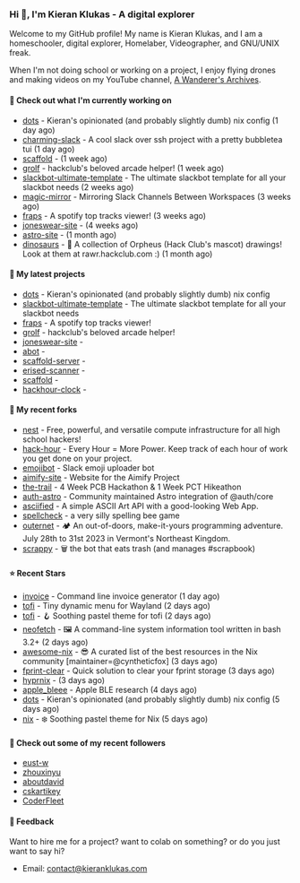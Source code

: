 ### Hi 👋, I'm Kieran Klukas - A digital explorer 

Welcome to my GitHub profile! My name is Kieran Klukas, and I am a homeschooler, digital explorer, Homelaber, Videographer, and GNU/UNIX freak.

When I'm not doing school or working on a project, I enjoy flying drones and making videos on my YouTube channel, [A Wanderer's Archives](https://youtube.com/@wanderer.archives).

#### 👷 Check out what I'm currently working on

- [dots](https://github.com/kcoderhtml/dots) - Kieran's opinionated (and probably slightly dumb) nix config (1 day ago)
- [charming-slack](https://github.com/kcoderhtml/charming-slack) - A cool slack over ssh project with a pretty bubbletea tui (1 day ago)
- [scaffold](https://github.com/kcoderhtml/scaffold) -  (1 week ago)
- [grolf](https://github.com/kcoderhtml/grolf) - hackclub's beloved arcade helper! (1 week ago)
- [slackbot-ultimate-template](https://github.com/kcoderhtml/slackbot-ultimate-template) - The ultimate slackbot template for all your slackbot needs (2 weeks ago)
- [magic-mirror](https://github.com/thepurplebubble/magic-mirror) - Mirroring Slack Channels Between Workspaces (3 weeks ago)
- [fraps](https://github.com/kcoderhtml/fraps) - A spotify top tracks viewer! (3 weeks ago)
- [joneswear-site](https://github.com/kcoderhtml/joneswear-site) -  (4 weeks ago)
- [astro-site](https://github.com/kcoderhtml/astro-site) -  (1 month ago)
- [dinosaurs](https://github.com/hackclub/dinosaurs) - 🦕 A collection of Orpheus (Hack Club's mascot) drawings! Look at them at rawr.hackclub.com :) (1 month ago)

#### 🌱 My latest projects

- [dots](https://github.com/kcoderhtml/dots) - Kieran's opinionated (and probably slightly dumb) nix config
- [slackbot-ultimate-template](https://github.com/kcoderhtml/slackbot-ultimate-template) - The ultimate slackbot template for all your slackbot needs
- [fraps](https://github.com/kcoderhtml/fraps) - A spotify top tracks viewer!
- [grolf](https://github.com/kcoderhtml/grolf) - hackclub's beloved arcade helper!
- [joneswear-site](https://github.com/kcoderhtml/joneswear-site) - 
- [abot](https://github.com/kcoderhtml/abot) - 
- [scaffold-server](https://github.com/kcoderhtml/scaffold-server) - 
- [erised-scanner](https://github.com/kcoderhtml/erised-scanner) - 
- [scaffold](https://github.com/kcoderhtml/scaffold) - 
- [hackhour-clock](https://github.com/kcoderhtml/hackhour-clock) - 

#### 🍴 My recent forks

- [nest](https://github.com/kcoderhtml/nest) - Free, powerful, and versatile compute infrastructure for all high school hackers!
- [hack-hour](https://github.com/kcoderhtml/hack-hour) - Every Hour = More Power. Keep track of each hour of work you get done on your project.
- [emojibot](https://github.com/kcoderhtml/emojibot) - Slack emoji uploader bot
- [aimify-site](https://github.com/kcoderhtml/aimify-site) - Website for the Aimify Project
- [the-trail](https://github.com/kcoderhtml/the-trail) - 4 Week PCB Hackathon & 1 Week PCT Hikeathon
- [auth-astro](https://github.com/kcoderhtml/auth-astro) - Community maintained Astro integration of @auth/core
- [asciified](https://github.com/kcoderhtml/asciified) - A simple ASCII Art API with a good-looking Web App.
- [spellcheck](https://github.com/kcoderhtml/spellcheck) - a very silly spelling bee game
- [outernet](https://github.com/kcoderhtml/outernet) - 🏕️ An out-of-doors, make-it-yours programming adventure. July 28th to 31st 2023 in Vermont's Northeast Kingdom.
- [scrappy](https://github.com/kcoderhtml/scrappy) - 🗑️ the bot that eats trash (and manages #scrapbook)

#### ⭐ Recent Stars

- [invoice](https://github.com/maaslalani/invoice) - Command line invoice generator (1 day ago)
- [tofi](https://github.com/philj56/tofi) - Tiny dynamic menu for Wayland (2 days ago)
- [tofi](https://github.com/catppuccin/tofi) - 🪝 Soothing pastel theme for tofi (2 days ago)
- [neofetch](https://github.com/dylanaraps/neofetch) - 🖼️  A command-line system information tool written in bash 3.2+ (2 days ago)
- [awesome-nix](https://github.com/nix-community/awesome-nix) - 😎 A curated list of the best resources in the Nix community [maintainer=@cyntheticfox] (3 days ago)
- [fprint-clear](https://github.com/nixvital/fprint-clear) - Quick solution to clear your fprint storage (3 days ago)
- [hyprnix](https://github.com/hyprland-community/hyprnix) -  (3 days ago)
- [apple_bleee](https://github.com/hexway/apple_bleee) - Apple BLE research (4 days ago)
- [dots](https://github.com/kcoderhtml/dots) - Kieran's opinionated (and probably slightly dumb) nix config (5 days ago)
- [nix](https://github.com/catppuccin/nix) - ❄️ Soothing pastel theme for Nix (5 days ago)

#### 👯 Check out some of my recent followers

- [eust-w](https://github.com/eust-w)
- [zhouxinyu](https://github.com/zhouxinyu)
- [aboutdavid](https://github.com/aboutdavid)
- [cskartikey](https://github.com/cskartikey)
- [CoderFleet](https://github.com/CoderFleet)

#### 💬 Feedback

Want to hire me for a project? want to colab on something? or do you just want to say hi?

- Email: [contact@kieranklukas.com](mailto:contact@kieranklukas.com)